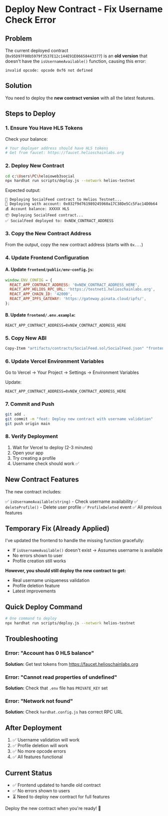 # Deploy New Contract - Fix Username Check Error

## Problem

The current deployed contract (`0x95D97F00b5979f3537E12c144E91E06658443377`) is an **old version** that doesn't have the `isUsernameAvailable()` function, causing this error:

```
invalid opcode: opcode 0xf6 not defined
```

## Solution

You need to deploy the **new contract version** with all the latest features.

## Steps to Deploy

### 1. Ensure You Have HLS Tokens

Check your balance:
```bash
# Your deployer address should have HLS tokens
# Get from faucet: https://faucet.helioschainlabs.org
```

### 2. Deploy New Contract

```bash
cd c:\Users\PC\heloioweb3social
npx hardhat run scripts/deploy.js --network helios-testnet
```

Expected output:
```
🚀 Deploying SocialFeed contract to Helios Testnet...
📝 Deploying with account: 0x032f9d761989245960a17C38De5Cc5Fac14D0b64
💰 Account balance: XXXXX HLS
📦 Deploying SocialFeed contract...
✅ SocialFeed deployed to: 0xNEW_CONTRACT_ADDRESS
```

### 3. Copy the New Contract Address

From the output, copy the new contract address (starts with `0x...`)

### 4. Update Frontend Configuration

#### A. Update `frontend/public/env-config.js`:
```javascript
window.ENV_CONFIG = {
  REACT_APP_CONTRACT_ADDRESS: '0xNEW_CONTRACT_ADDRESS_HERE',
  REACT_APP_HELIOS_RPC_URL: 'https://testnet1.helioschainlabs.org',
  REACT_APP_CHAIN_ID: '42000',
  REACT_APP_IPFS_GATEWAY: 'https://gateway.pinata.cloud/ipfs/',
};
```

#### B. Update `frontend/.env.example`:
```env
REACT_APP_CONTRACT_ADDRESS=0xNEW_CONTRACT_ADDRESS_HERE
```

### 5. Copy New ABI

```bash
Copy-Item "artifacts/contracts/SocialFeed.sol/SocialFeed.json" "frontend/src/contracts/SocialFeed.json" -Force
```

### 6. Update Vercel Environment Variables

Go to Vercel → Your Project → Settings → Environment Variables

Update:
```
REACT_APP_CONTRACT_ADDRESS=0xNEW_CONTRACT_ADDRESS_HERE
```

### 7. Commit and Push

```bash
git add .
git commit -m "feat: Deploy new contract with username validation"
git push origin main
```

### 8. Verify Deployment

1. Wait for Vercel to deploy (2-3 minutes)
2. Open your app
3. Try creating a profile
4. Username check should work ✅

## New Contract Features

The new contract includes:

✅ `isUsernameAvailable(string)` - Check username availability
✅ `deleteProfile()` - Delete user profile
✅ `ProfileDeleted` event
✅ All previous features

## Temporary Fix (Already Applied)

I've updated the frontend to handle the missing function gracefully:
- If `isUsernameAvailable()` doesn't exist → Assumes username is available
- No errors shown to user
- Profile creation still works

**However, you should still deploy the new contract to get:**
- Real username uniqueness validation
- Profile deletion feature
- Latest improvements

## Quick Deploy Command

```bash
# One command to deploy
npx hardhat run scripts/deploy.js --network helios-testnet
```

## Troubleshooting

### Error: "Account has 0 HLS balance"
**Solution:** Get test tokens from https://faucet.helioschainlabs.org

### Error: "Cannot read properties of undefined"
**Solution:** Check that `.env` file has `PRIVATE_KEY` set

### Error: "Network not found"
**Solution:** Check `hardhat.config.js` has correct RPC URL

## After Deployment

1. ✅ Username validation will work
2. ✅ Profile deletion will work
3. ✅ No more opcode errors
4. ✅ All features functional

## Current Status

- ✅ Frontend updated to handle old contract
- ✅ No errors shown to users
- ⏳ Need to deploy new contract for full features

Deploy the new contract when you're ready! 🚀
